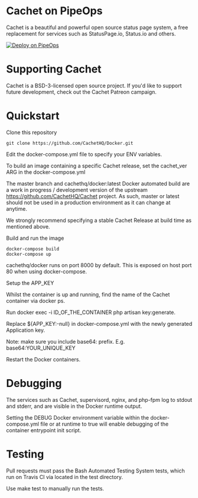 # Cachet on PipeOps

Cachet is a beautiful and powerful open source status page system, a free replacement for services such as StatusPage.io, Status.io and others.

[![Deploy on PipeOps](https://pub-a1fbf367a4cd458487cfa3f29154ac93.r2.dev/Default.png)](#)


# Supporting Cachet

Cachet is a BSD-3-licensed open source project. If you'd like to support future development, check out the Cachet Patreon campaign.


# Quickstart

Clone this repository

    git clone https://github.com/CachetHQ/Docker.git

Edit the docker-compose.yml file to specify your ENV variables.

To build an image containing a specific Cachet release, set the cachet_ver ARG in the docker-compose.yml

The master branch and cachethq/docker:latest Docker automated build are a work in progress / development version of the upstream https://github.com/CachetHQ/Cachet project. As such, master or latest should not be used in a production environment as it can change at anytime.

We strongly recommend specifying a stable Cachet Release at build time as mentioned above.

Build and run the image

    docker-compose build
    docker-compose up

cachethq/docker runs on port 8000 by default. This is exposed on host port 80 when using docker-compose.

Setup the APP_KEY

Whilst the container is up and running, find the name of the Cachet container via docker ps.

Run docker exec -i ID_OF_THE_CONTAINER php artisan key:generate.

Replace ${APP_KEY:-null} in docker-compose.yml with the newly generated Application key.

Note: make sure you include base64: prefix. E.g. base64:YOUR_UNIQUE_KEY

Restart the Docker containers.


# Debugging

The services such as Cachet, supervisord, nginx, and php-fpm log to stdout and stderr, and are visible in the Docker runtime output.

Setting the DEBUG Docker environment variable within the docker-compose.yml file or at runtime to true will enable debugging of the container entrypoint init script.

# Testing

Pull requests must pass the Bash Automated Testing System tests, which run on Travis CI via located in the test directory.

Use make test to manually run the tests.
